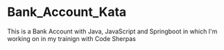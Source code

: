 # Bank_Account_Kata
 This is a Bank Account with Java, JavaScript and Springboot in which I'm working on in my trainign with Code Sherpas 
